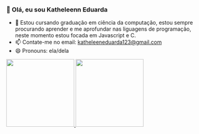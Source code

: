 ### 👋 Olá, eu sou Katheleenn Eduarda
- 🌱 Estou cursando graduação em ciência da computação, estou sempre procurando aprender e me aprofundar nas liguagens de programação, neste momento estou focada em Javascript e C.
- 📫 Contate-me no email: katheleeneduarda123@gmail.com
- 😄 Pronouns: ela/dela

<div>
   <a href="https://github.com/KATheleen268">
   <img height="180em" src="https://github-readme-stats.vercel.app/api?username=KATheleen268&show_icons=true&theme=tokyonight&include_all_commits=true&count_private=true"/>
   <img height="180em" src="https://github-readme-stats.vercel.app/api/top-langs/?username=KATheleen268&layout=compact&langs_count=6&theme=tokyonight"/>
</div>
<!---
KATHeleen268/KATHeleen268 is a ✨ special ✨ repository because its `README.md` (this file) appears on your GitHub profile.
You can click the Preview link to take a look at your changes.
--->
